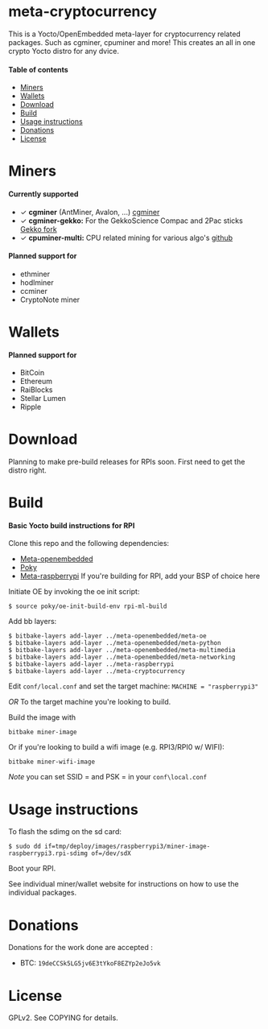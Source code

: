 meta-cryptocurrency
==============

This is a Yocto/OpenEmbedded meta-layer for cryptocurrency related packages. Such as cgminer, cpuminer and more! This creates an all in one crypto Yocto distro for any dvice.

#### Table of contents

* [Miners](#algorithms)
* [Wallets](#dependencies)
* [Download](#download)
* [Build](#build)
* [Usage instructions](#usage-instructions)
* [Donations](#donations)
* [License](#license)

Miners
==========
#### Currently supported
 * ✓ __cgminer__ (AntMiner, Avalon, ...) [cgminer](https://github.com/ckolivas/cgminer)
 * ✓ __cgminer-gekko:__ For the GekkoScience Compac and 2Pac sticks [Gekko fork](https://github.com/vthoang/cgminer.git)
 * ✓ __cpuminer-multi:__ CPU related mining for various algo's [github](https://github.com/tpruvot/cpuminer-multi)

#### Planned support for
 * ethminer
 * hodlminer
 * ccminer
 * CryptoNote miner


Wallets
==========
#### Planned support for
 * BitCoin
 * Ethereum
 * RaiBlocks
 * Stellar Lumen
 * Ripple


Download
========
Planning to make pre-build releases for RPIs soon. First need to get the distro right.

Build
=====

#### Basic Yocto build instructions for RPI

Clone this repo and the following dependencies:
 * [Meta-openembedded](https://github.com/openembedded/meta-openembedded)
 * [Poky](https://git.yoctoproject.org/cgit/cgit.cgi/poky/)
 * [Meta-raspberrypi](https://github.com/agherzan/meta-raspberrypi/) If you're building for RPI, add your BSP of choice here

Initiate OE by invoking the oe init script:

`$ source poky/oe-init-build-env rpi-ml-build`

Add bb layers:

```
$ bitbake-layers add-layer ../meta-openembedded/meta-oe
$ bitbake-layers add-layer ../meta-openembedded/meta-python
$ bitbake-layers add-layer ../meta-openembedded/meta-multimedia
$ bitbake-layers add-layer ../meta-openembedded/meta-networking
$ bitbake-layers add-layer ../meta-raspberrypi
$ bitbake-layers add-layer ../meta-cryptocurrency
```

Edit `conf/local.conf` and set the target machine:
`MACHINE = "raspberrypi3"`

*OR* To the target machine you're looking to build.

Build the image with
```
bitbake miner-image
```

Or if you're looking to build a wifi image (e.g. RPI3/RPI0 w/ WIFI):
```
bitbake miner-wifi-image
```

*Note* you can set SSID = <ssid> and PSK = <psd> in your `conf\local.conf`


Usage instructions
==================

To flash the sdimg on the sd card:

`$ sudo dd if=tmp/deploy/images/raspberrypi3/miner-image-raspberrypi3.rpi-sdimg of=/dev/sdX`

Boot your RPI.

See individual miner/wallet website for instructions on how to use the individual packages.

Donations
=========
Donations for the work done are accepted :

* BTC: `19deCCSk5LG5jv6E3tYkoF8EZYp2eJo5vk`

License
=======
GPLv2.  See COPYING for details.
